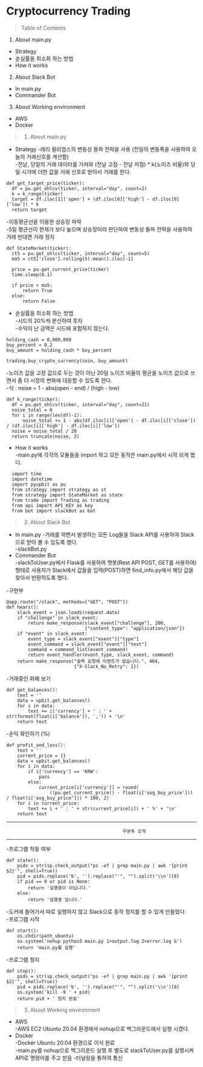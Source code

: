 # Cryptocurrency Trading
> Table of Contents
1. About main.py  
 * Strategy  
 * 손실률을 최소화 하는 방법
 * How it works
2. About Slack Bot  
 * In main.py
 * Commander Bot
3. About Working environment
 * AWS
 * Docker

> 1. About main.py 
 * Strategy
 -레리 윌리엄스의 변동성 돌파 전략을 사용 (전일의 변동폭을 사용하여 오늘의 거래신호를 계산함)  
 -전날, 당일의 거래 데이터를 가져와 (전날 고점 - 전날 저점) * k(노이즈 비율)와 당일 시가에 더한 값을 거래 신호로 받아서 거래를 한다.
  ```
  def get_target_price(ticker):
    df = pu.get_ohlcv(ticker, interval="day", count=2)
    k = k_range(ticker)
    target = df.iloc[1]['open'] + (df.iloc[0]['high'] - df.iloc[0]['low']) * k
    return target
  ```
  -이동평균선을 이용한 상승장 파악  
  -5일 평균선이 현재가 보다 눂으며 상승장이라 판단하여 변동성 돌파 전략을 사용하여 거래 반대면 거래 정지
  ```
  def StateMarket(ticker):
    ct5 = pu.get_ohlcv(ticker, interval="day", count=5)
    ma5 = ct5['close'].rolling(5).mean().iloc[-1]

    price = pu.get_current_price(ticker)
    time.sleep(0.1)

    if price > ma5:
        return True
    else:
        return False
 ```
 * 손실률을 최소화 하는 방법  
  -시드의 20%씩 분산하여 투자  
  -수익이 난 금액은 시드에 포함하지 않는다.  
  ```
  holding_cash = 0,000,000
  buy_percent = 0.2
  buy_amount = holding_cash * buy_percent
  
  trading.buy_crypto_currency(coin, buy_amount)
  ```
  -노이즈 값을 고정 값으로 두는 것이 아닌 20일 노이즈 비율의 평균을 노이즈 값으로 쓰면서 좀 더 시장의 변화에 대응할 수 있도록 한다.  
  -식 : noise = 1 - abs(open - end) / (high - low)
  ```
  def k_range(ticker):
    df = pu.get_ohlcv(ticker, interval="day", count=21)
    noise_total = 0
    for i in range(len(df)-1):
        noise_total += 1 - abs(df.iloc[i]['open'] - df.iloc[i]['close']) / (df.iloc[i]['high'] - df.iloc[i]['low'])
    noise = noise_total / 20
    return truncate(noise, 2)
  ```
* How it works  
  -main.py에 각각의 모듈들을 import 하고 모든 동작은 main.py에서 시작 되게 했다.
```
  import time
  import datetime
  import pyupbit as pu
  from strategy import strategy as st
  from strategy import StateMarket as state
  from trade import Trading as trading
  from api import API_KEY as key
  from bot import slackBot as bot
```
> 2. About Slack Bot  
 * In main.py
  -거래를 하면서 발생하는 모든 Log들을 Slack API를 사용하여 Slack으로 받아 볼 수 있도록 했다.  
  -slackBot.py  
 * Commander Bot  
  -slackToUser.py에서 Flask를 사용하여 챗봇(Rest API POST, GET를 사용하여) 형태로 사용자가 Slack에서 값들을 입력(POST)하면 find_info.py에서 해당 값을 찾아서 반환하도록 했다.  
  
-구현부
```
@app.route("/slack", methods=["GET", "POST"])
def hears():
    slack_event = json.loads(request.data)
    if "challenge" in slack_event:
        return make_response(slack_event["challenge"], 200,
                             {"content_type": "application/json"})
    if "event" in slack_event:
        event_type = slack_event["event"]["type"]
        event_command = slack_event["event"]["text"]
        command = command_list(event_command)
        return event_handler(event_type, slack_event, command)
    return make_response("슬랙 요청에 이벤트가 없습니다.", 404,
                         {"X-Slack_No_Retry": 1})
```
  -거래중인 화폐 보기  
```
def get_balances():
    text = ''
    data = upbit.get_balances()
    for i in data:
        text += i['currency'] + ' : ' + str(format(float(i['balance']), ',')) + '\n'
    return text
```
  -손익 확인하기 (%)  
```
def profit_and_loss():
    text = ''
    current_price = {}
    data = upbit.get_balances()
    for i in data:
        if i['currency'] == 'KRW':
            pass
        else:
            current_price[i['currency']] = round(
                ((pu.get_current_price() - float(i['avg_buy_price'])) / float(i['avg_buy_price'])) * 100, 2)
    for i in current_price:
        text += i + ' : ' + str(current_price[i]) + ' %' + '\n'
    return text
```
*** 
                                               우분투 조작
***
  -프로그램 작동 여부  
```
def state():
    pids = str(sp.check_output("ps -ef | grep main.py | awk '{print $2}'", shell=True))
    pid = pids.replace('b', '').replace("'", "").split('\\n')[0]
    if pid == 0 or pid is None:
        return '실행중이 아닙니다.'
    else:
        return '실행중 입니다.'
```
  -도커에 들어가서 따로 실행하지 않고 Slack으로 동작 정지를 할 수 있게 만들었다.  
  -프로그램 시작  
```
def start():
    os.chdir(path_ubuntu)
    os.system('nohup python3 main.py 1>output.log 2>error.log &')
    return 'main.py를 실행'
```
  -프로그램 정지  
```
def stop():
    pids = str(sp.check_output("ps -ef | grep main.py | awk '{print $2}'", shell=True))
    pid = pids.replace('b', '').replace("'", "").split('\\n')[0]
    os.system('kill -9 ' + pid)
    return pid + ' 정지 완료'
```
> 3. About Working environment
  * AWS  
   -AWS EC2 Ubuntu 20.04 환경에서 nohup으로 백그라운드에서 실행 시켰다.  
  * Docker  
   -Docker Ubuntu 20.04 환경으로 이식 완료  
   -main.py를 nohup으로 백그라운드 실행 후 별도로 slackToUser.py를 실행시켜 API로 명령어를 주고 받음
   -터널링을 통하여 통신
